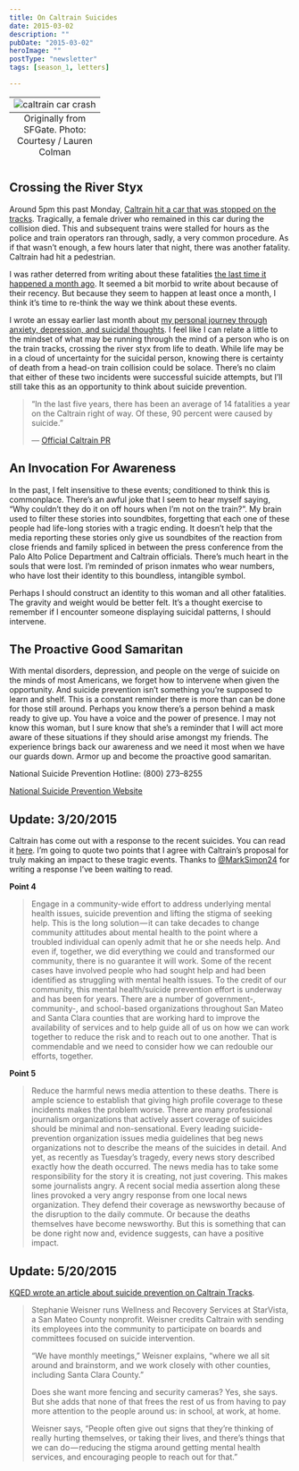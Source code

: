 ```yaml
---
title: On Caltrain Suicides
date: 2015-03-02
description: ""
pubDate: "2015-03-02"
heroImage: ""
postType: "newsletter"
tags: [season_1, letters]

---
```




<table class="image">
  <caption align="bottom">Originally from SFGate. Photo: Courtesy / Lauren Colman</caption>
  <tr>
    <td>
      <img src="https://cdn-images-1.medium.com/max/1600/1*DvcJuJD24QI5Zqt162c4BQ.jpeg" alt="caltrain car crash"/>
    </td>
  </tr>
</table>


## Crossing the River Styx

Around 5pm this past Monday, [Caltrain hit a car that was stopped on the tracks](https://www.sfgate.com/bayarea/article/Caltrain-strikes-occupied-car-near-Menlo-Park-6097385.php). Tragically, a female driver who remained in this car during the collision died. This and subsequent trains were stalled for hours as the police and train operators ran through, sadly, a very common procedure. As if that wasn’t enough, a few hours later that night, there was another fatality. Caltrain had hit a pedestrian.

I was rather deterred from writing about these fatalities [the last time it happened a month ago](https://www.mercurynews.com/bay-area-news/ci_27295791/person-struck-by-train-millbrae). It seemed a bit morbid to write about because of their recency. But because they seem to happen at least once a month, I think it’s time to re-think the way we think about these events.

I wrote an essay earlier last month about [my personal journey through anxiety, depression, and suicidal thoughts](/letters/On-Anxieties-Depression-And-Suicide-Prevention.html). I feel like I can relate a little to the mindset of what may be running through the mind of a person who is on the train tracks, crossing the river styx from life to death. While life may be in a cloud of uncertainty for the suicidal person, knowing there is certainty of death from a head-on train collision could be solace. There’s no claim that either of these two incidents were successful suicide attempts, but I’ll still take this as an opportunity to think about suicide prevention.

> “In the last five years, there has been an average of 14 fatalities a year on the Caltrain right of way. Of these, 90 percent were caused by suicide.”
>
> — [Official Caltrain PR](https://www.caltrain.com/about/news/Caltrain_Launches_Suicide-Prevention_Page_3525.html)

## An Invocation For Awareness

In the past, I felt insensitive to these events; conditioned to think this is commonplace. There’s an awful joke that I seem to hear myself saying, “Why couldn’t they do it on off hours when I’m not on the train?”. My brain used to filter these stories into soundbites, forgetting that each one of these people had life-long stories with a tragic ending. It doesn’t help that the media reporting these stories only give us soundbites of the reaction from close friends and family spliced in between the press conference from the Palo Alto Police Department and Caltrain officials. There’s much heart in the souls that were lost. I’m reminded of prison inmates who wear numbers, who have lost their identity to this boundless, intangible symbol.

Perhaps I should construct an identity to this woman and all other fatalities. The gravity and weight would be better felt. It’s a thought exercise to remember if I encounter someone displaying suicidal patterns, I should intervene.

## The Proactive Good Samaritan

With mental disorders, depression, and people on the verge of suicide on the minds of most Americans, we forget how to intervene when given the opportunity. And suicide prevention isn’t something you’re supposed to learn and shelf. This is a constant reminder there is more than can be done for those still around. Perhaps you know there’s a person behind a mask ready to give up. You have a voice and the power of presence. I may not know this woman, but I sure know that she’s a reminder that I will act more aware of these situations if they should arise amongst my friends. The experience brings back our awareness and we need it most when we have our guards down. Armor up and become the proactive good samaritan.

National Suicide Prevention Hotline: (800) 273–8255

[National Suicide Prevention Website](https://www.suicidepreventionlifeline.org/)

## Update: 3/20/2015

Caltrain has come out with a response to the recent suicides. You can read it [here](https://peninsulamoves.wordpress.com/2015/03/19/to-the-community-we-serve/). I’m going to quote two points that I agree with Caltrain’s proposal for truly making an impact to these tragic events. Thanks to [@MarkSimon24](https://twitter.com/MarkSimon24) for writing a response I’ve been waiting to read.

**Point 4**

> Engage in a community-wide effort to address underlying mental health issues, suicide prevention and lifting the stigma of seeking help. This is the long solution — it can take decades to change community attitudes about mental health to the point where a troubled individual can openly admit that he or she needs help. And even if, together, we did everything we could and transformed our community, there is no guarantee it will work. Some of the recent cases have involved people who had sought help and had been identified as struggling with mental health issues. To the credit of our community, this mental health/suicide prevention effort is underway and has been for years. There are a number of government-, community-, and school-based organizations throughout San Mateo and Santa Clara counties that are working hard to improve the availability of services and to help guide all of us on how we can work together to reduce the risk and to reach out to one another. That is commendable and we need to consider how we can redouble our efforts, together.

**Point 5**

> Reduce the harmful news media attention to these deaths. There is ample science to establish that giving high profile coverage to these incidents makes the problem worse. There are many professional journalism organizations that actively assert coverage of suicides should be minimal and non-sensational. Every leading suicide-prevention organization issues media guidelines that beg news organizations not to describe the means of the suicides in detail. And yet, as recently as Tuesday’s tragedy, every news story described exactly how the death occurred. The news media has to take some responsibility for the story it is creating, not just covering. This makes some journalists angry. A recent social media assertion along these lines provoked a very angry response from one local news organization. They defend their coverage as newsworthy because of the disruption to the daily commute. Or because the deaths themselves have become newsworthy. But this is something that can be done right now and, evidence suggests, can have a positive impact.

## Update: 5/20/2015

[KQED wrote an article about suicide prevention on Caltrain Tracks](https://ww2.kqed.org/news/2015/05/20/stopping-suicide-on-the-caltrain-tracks).

> Stephanie Weisner runs Wellness and Recovery Services at StarVista, a San Mateo County nonprofit. Weisner credits Caltrain with sending its employees into the community to participate on boards and committees focused on suicide intervention.
>
> “We have monthly meetings,” Weisner explains, “where we all sit around and brainstorm, and we work closely with other counties, including Santa Clara County.”
>
> Does she want more fencing and security cameras? Yes, she says. But she adds that none of that frees the rest of us from having to pay more attention to the people around us: in school, at work, at home.
>
> Weisner says, “People often give out signs that they’re thinking of really hurting themselves, or taking their lives, and there’s things that we can do — reducing the stigma around getting mental health services, and encouraging people to reach out for that.”
